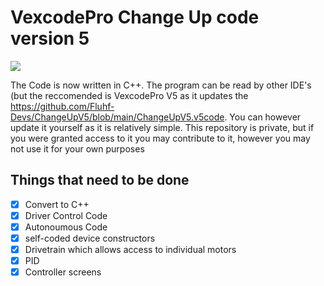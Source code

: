 # VexcodePro Change Up code version 5

![](https://i.ytimg.com/vi/Hxs0q9UoMDQ/maxresdefault.jpg)

The Code is now written in C++. The program can be read by other IDE's (but the reccomended is VexcodePro V5 as it updates the https://github.com/Fluhf-Devs/ChangeUpV5/blob/main/ChangeUpV5.v5code. You can however update it yourself as it is relatively simple. This repository is private, but if you were granted access to it you may contribute to it, however you may not use it for your own purposes

## Things that need to be done

- [X] Convert to C++
- [X] Driver Control Code
- [X] Autonoumous Code
- [X] self-coded device constructors
- [X] Drivetrain which allows access to individual motors
- [X] PID
- [X] Controller screens

